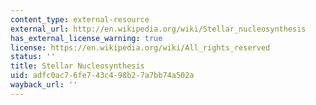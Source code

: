 ```yaml
---
content_type: external-resource
external_url: http://en.wikipedia.org/wiki/Stellar_nucleosynthesis
has_external_license_warning: true
license: https://en.wikipedia.org/wiki/All_rights_reserved
status: ''
title: Stellar Nucleosynthesis
uid: adfc0ac7-6fe7-43c4-98b2-7a7bb74a502a
wayback_url: ''
---
```

